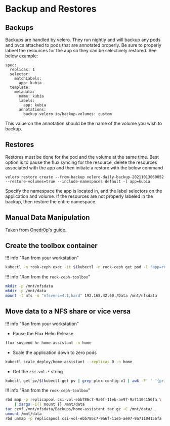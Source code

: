 # Backup and Restores

## Backups
Backups are handled by velero. They run nightly and will backup any pods and pvcs attached to pods that are annotated properly. Be sure to properly labeel the resources for the app so they can be selectively restored. See below example:

```
spec:
  replicas: 1
  selector:
    matchLabels:
      app: kubia
  template:
    metadata:
      name: kubia
      labels:
        app: kubia
      annotations:
        backup.velero.io/backup-volumes: custom 
```
This value on the annotation should be the name of the volume you wish to backup.

## Restores
Restores must be done for the pod and the volume at the same time. Best option is to pause the flux syncing for the resource, delete the resources associated with the app and then initiate a restore with the below command
```
velero restore create --from-backup velero-daily-backup-20211013060052 --restore-volumes=true --include-namespaces default -l app=kubia
```
Specify the namespace the app is located in, and the label selectors on the application and volume. If the resources are not properly labeled in the backup, then restore the entire namespace.

## Manual Data Manipulation

Taken from [Onedr0p's guide](https://onedr0p.github.io/home-cluster/storage/rook-pvc-backup/).

## Create the toolbox container

!!! info "Ran from your workstation"

```sh
kubectl -n rook-ceph exec -it $(kubectl -n rook-ceph get pod -l "app=rook-direct-mount" -o jsonpath='{.items[0].metadata.name}') -- bash
```

!!! info "Ran from the `rook-ceph-toolbox`"

```sh
mkdir -p /mnt/nfsdata
mkdir -p /mnt/data
mount -t nfs -o "nfsvers=4.1,hard" 192.168.42.60:/Data /mnt/nfsdata
```

## Move data to a NFS share or vice versa

!!! info "Ran from your workstation"

- Pause the Flux Helm Release

```sh
flux suspend hr home-assistant -n home
```

- Scale the application down to zero pods

```sh
kubectl scale deploy/home-assistant --replicas 0 -n home
```

- Get the `csi-vol-*` string

```sh
kubectl get pv/$(kubectl get pv | grep plex-config-v1 | awk -F' ' '{print $1}') -n home -o json | jq -r '.spec.csi.volumeAttributes.imageName'
```

!!! info "Ran from the `rook-ceph-toolbox`"

```sh
rbd map -p replicapool csi-vol-ebb786c7-9a6f-11eb-ae97-9a71104156fa \
    | xargs -I{} mount {} /mnt/data
tar czvf /mnt/nfsdata/Backups/home-assistant.tar.gz -C /mnt/data/ .
umount /mnt/data
rbd unmap -p replicapool csi-vol-ebb786c7-9a6f-11eb-ae97-9a71104156fa
```
